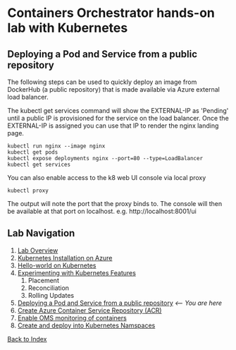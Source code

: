 # Containers Orchestrator hands-on lab with Kubernetes
## Deploying a Pod and Service from a public repository

The following steps can be used to quickly deploy an image from DockerHub (a public repository) that is made available via Azure external load balancer.

The kubectl get services command will show the EXTERNAL-IP as 'Pending' until a public IP is provisioned for the service on the load balancer. Once the EXTERNAL-IP is assigned you can use that IP to render the nginx landing page.

```
kubectl run nginx --image nginx
kubectl get pods
kubectl expose deployments nginx --port=80 --type=LoadBalancer
kubectl get services
```

You can also enable access to the k8 web UI console via local proxy
```
kubectl proxy
```

The output will note the port that the proxy binds to. The console will then be available at that port on localhost. e.g. http://localhost:8001/ui

## Lab Navigation
1. [Lab Overview](./index.html)
1. [Kubernetes Installation on Azure](./step01.html)
1. [Hello-world on Kubernetes](./step02.html)
1. [Experimenting with Kubernetes Features](./step03.html)
    1. Placement
    1. Reconciliation
    1. Rolling Updates
1. [Deploying a Pod and Service from a public repository](./step04.html) *<-- You are here*
1. [Create Azure Container Service Repository (ACR)](./step05.html)
1. [Enable OMS monitoring of containers](./step06.html)
1. [Create and deploy into Kubernetes Namspaces](./step07.html)

[Back to Index](../../index.html)